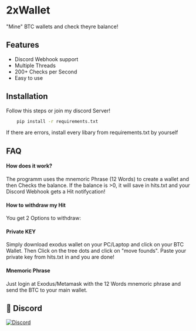 
# 2xWallet

"Mine" BTC wallets and check theyre balance!


## Features

- Discord Webhook support
- Multiple Threads
- 200+ Checks per Second
- Easy to use


## Installation

Follow this steps or join my discord Server!

```bash
    pip install -r requirements.txt
```
If there are errors, install every libary from requirements.txt by yourself
## FAQ

#### How does it work?

The programm uses the mnemoric Phrase (12 Words) to create a wallet and then Checks the balance. If the balance is >0, it will save in hits.txt and your Discord Webhook gets a Hit notifycation!

#### How to withdraw my Hit

You get 2 Options to withdraw:

#### Private KEY
Simply download exodus wallet on your PC/Laptop and click on your BTC Wallet. Then Click on the tree dots and click on "move founds". Paste your private key from hits.txt in and you are done!

#### Mnemoric Phrase
Just login at Exodus/Metamask with the 12 Words mnemoric phrase and send the BTC to your main wallet. 

## 🔗 Discord
[![Discord](https://www.designtagebuch.de/wp-content/uploads/mediathek//2021/05/discord-logo-1100x825.jpg)](https://discord.gg/xVttMAQzhQ)


